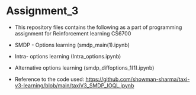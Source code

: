 # Assignment_3

* This repository files contains the following as a part of programming assignment for Reinforcement learning CS6700
* SMDP - Options learning (smdp_main(1).ipynb)
* Intra- options learning (Intra_options.ipynb)
* Alternative options learning (smdp_diffoptions_1(1).ipynb)

* Reference to the code used: https://github.com/showman-sharma/taxi-v3-learning/blob/main/taxiV3_SMDP_IOQL.ipynb
